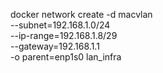 docker network create -d macvlan \
--subnet=192.168.1.0/24 \
--ip-range=192.168.1.8/29 \
--gateway=192.168.1.1 \
-o parent=enp1s0 lan_infra